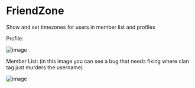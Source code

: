# FriendZone
Show and set timezones for users in member list and profiles

Profile:

![image](https://github.com/user-attachments/assets/103d2369-711c-45a0-aee5-be2fa790fb6d)

Member List: 
(in this image you can see a bug that needs fixing where clan tag just murders the username)

![image](https://github.com/user-attachments/assets/4bc53e6b-b733-4b0d-8c39-6766525c6d88)


